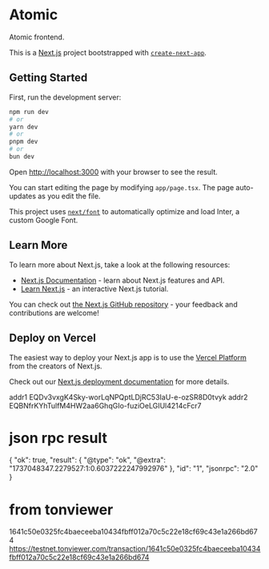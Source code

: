 # Atomic

Atomic frontend.

This is a [Next.js](https://nextjs.org/) project bootstrapped with [`create-next-app`](https://github.com/vercel/next.js/tree/canary/packages/create-next-app).

## Getting Started

First, run the development server:

```bash
npm run dev
# or
yarn dev
# or
pnpm dev
# or
bun dev
```

Open [http://localhost:3000](http://localhost:3000) with your browser to see the result.

You can start editing the page by modifying `app/page.tsx`. The page auto-updates as you edit the file.

This project uses [`next/font`](https://nextjs.org/docs/basic-features/font-optimization) to automatically optimize and load Inter, a custom Google Font.

## Learn More

To learn more about Next.js, take a look at the following resources:

- [Next.js Documentation](https://nextjs.org/docs) - learn about Next.js features and API.
- [Learn Next.js](https://nextjs.org/learn) - an interactive Next.js tutorial.

You can check out [the Next.js GitHub repository](https://github.com/vercel/next.js/) - your feedback and contributions are welcome!

## Deploy on Vercel

The easiest way to deploy your Next.js app is to use the [Vercel Platform](https://vercel.com/new?utm_medium=default-template&filter=next.js&utm_source=create-next-app&utm_campaign=create-next-app-readme) from the creators of Next.js.

Check out our [Next.js deployment documentation](https://nextjs.org/docs/deployment) for more details.

addr1 EQDv3vxgK4Sky-worLqNPQptLDjRC53IaU-e-ozSR8D0tvyk
addr2 EQBNfrKYhTulfM4HW2aa6GhqGIo-fuziOeLGIUl4214cFcr7

# json rpc result

{
    "ok": true,
    "result": {
        "@type": "ok",
        "@extra": "1737048347.2279527:1:0.6037222247992976"
    },
    "id": "1",
    "jsonrpc": "2.0"
}

# from tonviewer

1641c50e0325fc4baeceeba10434fbff012a70c5c22e18cf69c43e1a266bd674
https://testnet.tonviewer.com/transaction/1641c50e0325fc4baeceeba10434fbff012a70c5c22e18cf69c43e1a266bd674